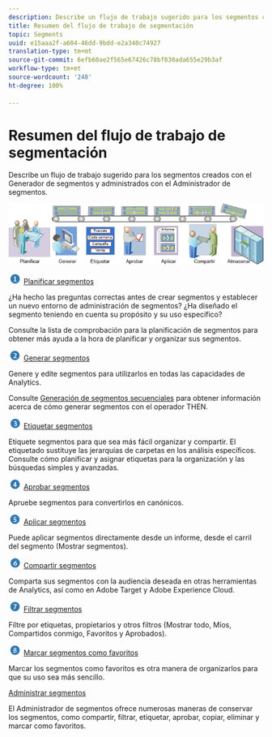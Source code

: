 ```yaml
---
description: Describe un flujo de trabajo sugerido para los segmentos creados con el Generador de segmentos y administrados con el Administrador de segmentos.
title: Resumen del flujo de trabajo de segmentación
topic: Segments
uuid: e15aaa2f-a604-46dd-9bdd-e2a340c74927
translation-type: tm+mt
source-git-commit: 6efb60ae2f565e67426c78bf830ada655e29b3af
workflow-type: tm+mt
source-wordcount: '248'
ht-degree: 100%

---
```



# Resumen del flujo de trabajo de segmentación

Describe un flujo de trabajo sugerido para los segmentos creados con el Generador de segmentos y administrados con el Administrador de segmentos.

<!-- 

seg_workflow.xml

 -->

![](assets/seg_workflow.png)


![](assets/step1_icon.png) [ Planificar segmentos](/help/components/segmentation/segmentation-workflow/seg-plan.md)

¿Ha hecho las preguntas correctas antes de crear segmentos y establecer un nuevo entorno de administración de segmentos? ¿Ha diseñado el segmento teniendo en cuenta su propósito y su uso específico?

Consulte la lista de comprobación para la planificación de segmentos para obtener más ayuda a la hora de planificar y organizar sus segmentos.

![](assets/step2_icon.png) [Generar segmentos](/help/components/segmentation/segmentation-workflow/seg-build.md)

Genere y edite segmentos para utilizarlos en todas las capacidades de Analytics.

Consulte [Generación de segmentos secuenciales](/help/components/segmentation/segmentation-workflow/seg-sequential-build.md) para obtener información acerca de cómo generar segmentos con el operador THEN.

![](assets/step3_icon.png) [ Etiquetar segmentos](/help/components/segmentation/segmentation-workflow/seg-tag.md)

Etiquete segmentos para que sea más fácil organizar y compartir. El etiquetado sustituye las jerarquías de carpetas en los análisis específicos. Consulte cómo planificar y asignar etiquetas para la organización y las búsquedas simples y avanzadas.

![](assets/step4_icon.png) [ Aprobar segmentos](/help/components/segmentation/segmentation-workflow/seg-approve.md)

Apruebe segmentos para convertirlos en canónicos.

![](assets/step5_icon.png) [ Aplicar segmentos](/help/components/segmentation/segmentation-workflow/t-seg-apply.md)

Puede aplicar segmentos directamente desde un informe, desde el carril del segmento (Mostrar segmentos).

![](assets/step6_icon.png) [ Compartir segmentos](/help/components/segmentation/segmentation-workflow/t-seg-share.md)

Comparta sus segmentos con la audiencia deseada en otras herramientas de Analytics, así como en Adobe Target y Adobe Experience Cloud.

![](assets/step7_icon.png) [ Filtrar segmentos](/help/components/segmentation/segmentation-workflow/t-seg-filter.md)

Filtre por etiquetas, propietarios y otros filtros (Mostrar todo, Míos, Compartidos conmigo, Favoritos y Aprobados).

![](assets/step8_icon.png) [ Marcar segmentos como favoritos](/help/components/segmentation/segmentation-workflow/t-seg-favorite.md)

Marcar los segmentos como favoritos es otra manera de organizarlos para que su uso sea más sencillo.

[Administrar segmentos](/help/components/segmentation/segmentation-workflow/seg-manage.md)

El Administrador de segmentos ofrece numerosas maneras de conservar los segmentos, como compartir, filtrar, etiquetar, aprobar, copiar, eliminar y marcar como favoritos.
